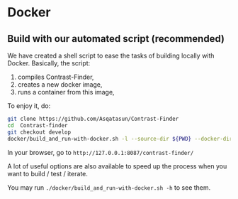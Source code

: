 # Docker

## Build with our automated script (recommended)

We have created a shell script to ease the tasks of building locally with Docker. Basically, the script:

1. compiles Contrast-Finder,
1. creates a new docker image,
1. runs a container from this image,

To enjoy it, do:
```bash
git clone https://github.com/Asqatasun/Contrast-Finder
cd  Contrast-finder
git checkout develop
docker/build_and_run-with-docker.sh -l --source-dir ${PWD} --docker-dir docker/SNAPSHOT-local_from-Ubuntu
```
In your browser, go to
`http://127.0.0.1:8087/contrast-finder/`

A lot of useful options are also available to speed up the process 
when you want to build / test / iterate.
 
You may run `./docker/build_and_run-with-docker.sh -h` to see them.

